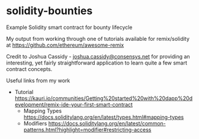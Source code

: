 # solidity-bounties
Example Solidity smart contract for bounty lifecycle

My output from working through one of tutorials available for remix/solidity at https://github.com/ethereum/awesome-remix

Credit to Joshua Cassidy - <joshua.cassidy@consensys.net> for providing an interesting, yet fairly straightforward application to learn quite a few smart contract concepts.

Useful links from my work
* Tutorial https://kauri.io/communities/Getting%20started%20with%20dapp%20development/remix-ide-your-first-smart-contract
  * Mapping Types https://docs.soliditylang.org/en/latest/types.html#mapping-types
  * Modifiers https://docs.soliditylang.org/en/latest/common-patterns.html?highlight=modifier#restricting-access

